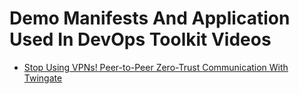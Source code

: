 # Demo Manifests And Application Used In DevOps Toolkit Videos

* [Stop Using VPNs! Peer-to-Peer Zero-Trust Communication With Twingate](https://youtu.be/LxkAGgn9Yec)

